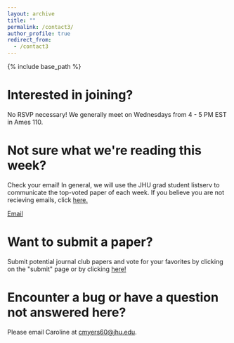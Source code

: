 ```yaml
---
layout: archive
title: ""
permalink: /contact3/
author_profile: true
redirect_from:
  - /contact3
---
```


{% include base_path %}

Interested in joining?
======
No RSVP necessary! We generally meet on Wednesdays from 4 - 5 PM EST in Ames 110.

Not sure what we're reading this week? 
======
Check your email! In general, we will use the JHU grad student listserv to communicate the top-voted paper of each week. If you believe you are not recieving emails, click [here.](mailto:pbs-grad-request@lists.johnshopkins.edu)

<a href="mailto:pbs-grad-request@lists.johnshopkins.edu">Email</a>

Want to submit a paper? 
======
Submit potential journal club papers and vote for your favorites by clicking on the "submit" page or by clicking [here!](https://poll.ly/#/PE9m5mJa)
  
Encounter a bug or have a question not answered here?  
======
Please email Caroline at [cmyers60@jhu.edu](cmyers60@jhu.edu).
